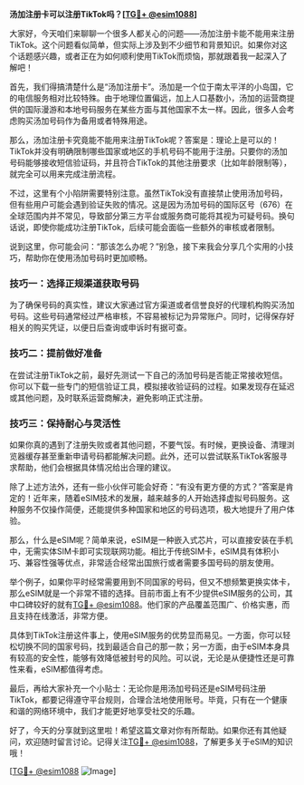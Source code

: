 **汤加注册卡可以注册TikTok吗？[[TG💪+ @esim1088](https://t.me/s/esim1088)]**

大家好，今天咱们来聊聊一个很多人都关心的问题——汤加注册卡能不能用来注册TikTok。这个问题看似简单，但实际上涉及到不少细节和背景知识。如果你对这个话题感兴趣，或者正在为如何顺利使用TikTok而烦恼，那就跟着我一起深入了解吧！

首先，我们得搞清楚什么是“汤加注册卡”。汤加是一个位于南太平洋的小岛国，它的电信服务相对比较特殊。由于地理位置偏远，加上人口基数小，汤加的运营商提供的国际漫游和本地号码服务在某些方面与其他国家不太一样。因此，很多人会考虑购买汤加号码作为备用或者特殊用途。

那么，汤加注册卡究竟能不能用来注册TikTok呢？答案是：理论上是可以的！TikTok并没有明确限制哪些国家或地区的手机号码不能用于注册。只要你的汤加号码能够接收短信验证码，并且符合TikTok的其他注册要求（比如年龄限制等），就完全可以用来完成注册流程。

不过，这里有个小陷阱需要特别注意。虽然TikTok没有直接禁止使用汤加号码，但有些用户可能会遇到验证失败的情况。这是因为汤加号码的国际区号（676）在全球范围内并不常见，导致部分第三方平台或服务商可能将其视为可疑号码。换句话说，即使你能成功注册TikTok，后续可能会面临一些额外的审核或者限制。

说到这里，你可能会问：“那该怎么办呢？”别急，接下来我会分享几个实用的小技巧，帮助你在使用汤加号码时更加顺畅。

### 技巧一：选择正规渠道获取号码

为了确保号码的真实性，建议大家通过官方渠道或者信誉良好的代理机构购买汤加号码。这些号码通常经过严格审核，不容易被标记为异常账户。同时，记得保存好相关的购买凭证，以便日后查询或申诉时有据可查。

### 技巧二：提前做好准备

在尝试注册TikTok之前，最好先测试一下自己的汤加号码是否能正常接收短信。你可以下载一些专门的短信验证工具，模拟接收验证码的过程。如果发现存在延迟或其他问题，及时联系运营商解决，避免影响正式注册。

### 技巧三：保持耐心与灵活性

如果你真的遇到了注册失败或者其他问题，不要气馁。有时候，更换设备、清理浏览器缓存甚至重新申请号码都能解决问题。此外，还可以尝试联系TikTok客服寻求帮助，他们会根据具体情况给出合理的建议。

除了上述方法外，还有一些小伙伴可能会好奇：“有没有更方便的方式？”答案是肯定的！近年来，随着eSIM技术的发展，越来越多的人开始选择虚拟号码服务。这种服务不仅操作简便，还能提供多种国家和地区的号码选项，极大地提升了用户体验。

那么，什么是eSIM呢？简单来说，eSIM是一种嵌入式芯片，可以直接安装在手机中，无需实体SIM卡即可实现联网功能。相比于传统SIM卡，eSIM具有体积小巧、兼容性强等优点，非常适合经常出国旅行或者需要多国号码的朋友使用。

举个例子，如果你平时经常需要用到不同国家的号码，但又不想频繁更换实体卡，那么eSIM就是一个非常不错的选择。目前市面上有不少提供eSIM服务的公司，其中口碑较好的就有[TG💪+ @esim1088](https://t.me/s/esim1088)。他们家的产品覆盖范围广、价格实惠，而且支持在线激活，非常方便。

具体到TikTok注册这件事上，使用eSIM服务的优势显而易见。一方面，你可以轻松切换不同的国家号码，找到最适合自己的那一款；另一方面，由于eSIM本身具有较高的安全性，能够有效降低被封号的风险。可以说，无论是从便捷性还是可靠性来看，eSIM都值得考虑。

最后，再给大家补充一个小贴士：无论你是用汤加号码还是eSIM号码注册TikTok，都要记得遵守平台规则，合理合法地使用账号。毕竟，只有在一个健康和谐的网络环境中，我们才能更好地享受社交的乐趣。

好了，今天的分享就到这里啦！希望这篇文章对你有所帮助。如果你还有其他疑问，欢迎随时留言讨论。记得关注[TG💪+ @esim1088](https://t.me/s/esim1088)，了解更多关于eSIM的知识哦！

[[TG💪+ @esim1088](https://t.me/s/esim1088) ![Image](https://i.postimg.cc/4NQfJmqS/Snipaste-2025-05-13-00-14-12.png)]